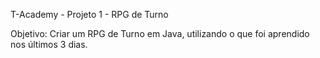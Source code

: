 T-Academy - Projeto 1 - RPG de Turno

Objetivo: Criar um RPG de Turno em Java, utilizando o que foi aprendido nos últimos 3 dias.